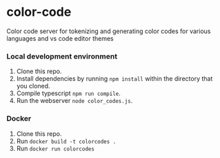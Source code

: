 # color-code
Color code server for tokenizing and generating color codes for various languages and vs code editor themes

### Local development environment

1. Clone this repo.
2. Install dependencies by running `npm install` within the directory that you cloned.
3. Compile typescript `npm run compile`.
4. Run the webserver `node color_codes.js`.

### Docker
1. Clone this repo.
2. Run `docker build -t colorcodes .`
3. Run `docker run colorcodes`
